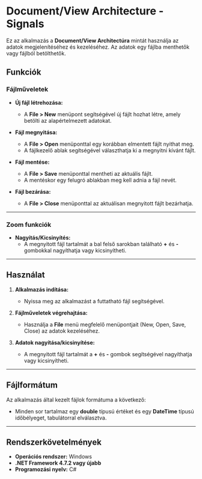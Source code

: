 # Document/View Architecture - Signals  

Ez az alkalmazás a **Document/View Architectúra** mintát használja az adatok megjelenítéséhez és kezeléséhez. Az adatok egy fájlba menthetők vagy fájlból betölthetők.

## Funkciók  

### Fájlműveletek  
- **Új fájl létrehozása:**  
  - A **File > New** menüpont segítségével új fájlt hozhat létre, amely betölti az alapértelmezett adatokat.  

- **Fájl megnyitása:**  
  - A **File > Open** menüponttal egy korábban elmentett fájlt nyithat meg.  
  - A fájlkezelő ablak segítségével választhatja ki a megnyitni kívánt fájlt.  

- **Fájl mentése:**  
  - A **File > Save** menüponttal mentheti az aktuális fájlt.  
  - A mentéskor egy felugró ablakban meg kell adnia a fájl nevét.  

- **Fájl bezárása:**  
  - A **File > Close** menüponttal az aktuálisan megnyitott fájlt bezárhatja.  

---

### Zoom funkciók  
- **Nagyítás/Kicsinyítés:**  
  - A megnyitott fájl tartalmát a bal felső sarokban található **+** és **-** gombokkal nagyíthatja vagy kicsinyítheti.  

---

## Használat  

1. **Alkalmazás indítása:**  
   - Nyissa meg az alkalmazást a futtatható fájl segítségével.  

2. **Fájlműveletek végrehajtása:**  
   - Használja a **File** menü megfelelő menüpontjait (New, Open, Save, Close) az adatok kezeléséhez.  

3. **Adatok nagyítása/kicsinyítése:**  
   - A megnyitott fájl tartalmát a **+** és **-** gombok segítségével nagyíthatja vagy kicsinyítheti.  

---

## Fájlformátum  

Az alkalmazás által kezelt fájlok formátuma a következő:  
- Minden sor tartalmaz egy **double** típusú értéket és egy **DateTime** típusú időbélyeget, tabulátorral elválasztva.

---

## Rendszerkövetelmények  

- **Operációs rendszer:** Windows  
- **.NET Framework 4.7.2 vagy újabb**  
- **Programozási nyelv:** C#  

